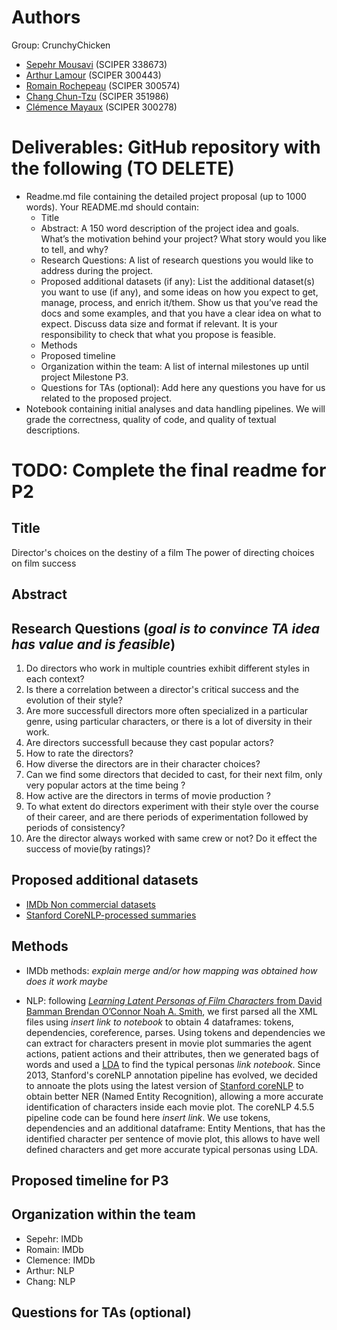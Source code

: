 # Authors
Group: CrunchyChicken
- [Sepehr Mousavi](mailto:sepehr.mousavi@epfl.ch) (SCIPER 338673)
- [Arthur Lamour](mailto:arthur.lamour@epfl.ch) (SCIPER 300443)
- [Romain Rochepeau](mailto:romain.rochepeau@epfl.ch) (SCIPER 300574)
- [Chang Chun-Tzu](mailto:chun-tzu.chang@epfl.ch) (SCIPER 351986)
- [Clémence Mayaux](mailto:clemence.mayaux@epfl.ch) (SCIPER 300278)

# Deliverables: GitHub repository with the following (TO DELETE)
- Readme.md file containing the detailed project proposal (up to 1000 words). Your README.md should contain:
  - Title
  - Abstract: A 150 word description of the project idea and goals. What’s the motivation behind your project? What story would you like to tell, and why?
  - Research Questions: A list of research questions you would like to address during the project.
  - Proposed additional datasets (if any): List the additional dataset(s) you want to use (if any), and some ideas on how you expect to get, manage, process, and enrich it/them. Show us that you’ve read the docs and some examples, and that you have a clear idea on what to expect. Discuss data size and format if relevant. It is your responsibility to check that what you propose is feasible.
  - Methods
  - Proposed timeline
  - Organization within the team: A list of internal milestones up until project Milestone P3.
  - Questions for TAs (optional): Add here any questions you have for us related to the proposed project.
- Notebook containing initial analyses and data handling pipelines. We will grade the correctness, quality of code, and quality of textual descriptions.

# TODO: Complete the final readme for P2 
## Title
Director's choices on the destiny of a film
The power of directing choices on film success

## Abstract

## Research Questions (*goal is to convince TA idea has value and is feasible*)
1) Do directors who work in multiple countries exhibit different styles in each context? 
2) Is there a correlation between a director's critical success and the evolution of their style?
3) Are more successfull directors more often specialized in a particular genre, using particular characters, or there is a lot of diversity in their work.
4) Are directors successfull because they cast popular actors?
5) How to rate the directors?
6) How diverse the directors are in their character choices?
7) Can we find some directors that decided to cast, for their next film, only very popular actors at the time being ?
8) How active are the directors in terms of movie production ?
9) To what extent do directors experiment with their style over the course of their career, and are there periods of experimentation followed by periods of consistency?
10) Are the director always worked with same crew or not? Do it effect the success of movie(by ratings)?

## Proposed additional datasets
- [IMDb Non commercial datasets](https://developer.imdb.com/non-commercial-datasets/)
- [Stanford CoreNLP-processed summaries](https://www.cs.cmu.edu/~ark/personas/data/corenlp_plot_summaries.tar)

## Methods
- IMDb methods: *explain merge and/or how mapping was obtained how does it work maybe*
  
- NLP: following [*Learning Latent Personas of Film Characters* from David Bamman Brendan O’Connor Noah A. Smith](https://www.cs.cmu.edu/~dbamman/pubs/pdf/bamman+oconnor+smith.acl13.pdf), we first parsed all the XML files using *insert link to notebook* to obtain 4 dataframes: tokens, dependencies, coreference, parses. Using tokens and dependencies we can extract for characters present in movie plot summaries the agent actions, patient actions and their attributes, then we generated bags of words and used a [LDA](https://en.wikipedia.org/wiki/Latent_Dirichlet_allocation) to find the typical personas *link notebook*. Since 2013, Stanford's coreNLP annotation pipeline has evolved, we decided to annoate the plots using the latest version of [Stanford coreNLP](https://stanfordnlp.github.io/CoreNLP/) to obtain better NER (Named Entity Recognition), allowing a more accurate identification of characters inside each movie plot. The coreNLP 4.5.5 pipeline code can be found here *insert link*. We use tokens, dependencies and an additional dataframe: Entity Mentions, that has the identified character per sentence of movie plot, this allows to have well defined characters and get more accurate typical personas using LDA.  

## Proposed timeline for P3


## Organization within the team
- Sepehr: IMDb
- Romain: IMDb
- Clemence: IMDb
- Arthur: NLP
- Chang: NLP

## Questions for TAs (optional)
